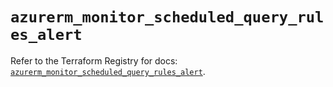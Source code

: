 # `azurerm_monitor_scheduled_query_rules_alert`

Refer to the Terraform Registry for docs: [`azurerm_monitor_scheduled_query_rules_alert`](https://registry.terraform.io/providers/hashicorp/azurerm/3.94.0/docs/resources/monitor_scheduled_query_rules_alert).

